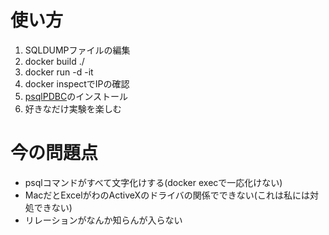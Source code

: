 # 使い方
1. SQLDUMPファイルの編集
2. docker build ./
3. docker run -d -it <ID>
4. docker inspectでIPの確認
5. [psqlPDBC](https://www.sraoss.co.jp/tech-blog/pgsql/psqlodbc/)のインストール
6. 好きなだけ実験を楽しむ

# 今の問題点
- psqlコマンドがすべて文字化けする(docker execで一応化けない)
- MacだとExcelがわのActiveXのドライバの関係でできない(これは私には対処できない)
- リレーションがなんか知らんが入らない